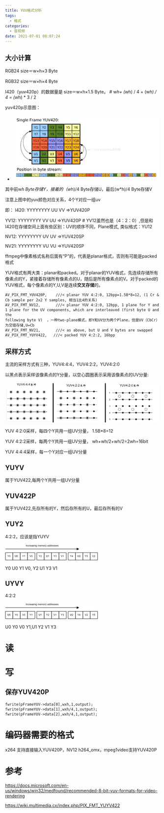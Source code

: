 ```yaml
---
title: YUV格式分析
tags:
  - 格式
categories:
  - 音视频
date: 2021-07-01 08:07:24
---
```


## 大小计算

RGB24 size＝w×h×3 Byte

RGB32 size＝w×h×4 Byte

I420（yuv420p）的数据量是 size＝w×h×1.5 Byte。 # w*h+ (w*h) / 4 + (w*h) / 4 = (w*h) * 3 / 2

yuv420p示意图：

- ![](/images/2021/yuv-1.jpeg)

其中前w*h Byte存储Y，接着的（w*h)/4 Byte存储U，最后(w*h)/4 Byte存储V

注意上图中的yuv颜色对应关系，4个Y对应一组uv

即： I420: YYYYYYYY UU VV =>YUV420P

YV12: YYYYYYYY VV UU =>YUV420P # YV12虽然也是（4：2：0）,但是和I420在存储空间上面有些区别：UV的顺序不同，Plane模式, 类似格式：YU12

NV12: YYYYYYYY UV UV =>YUV420SP

NV21: YYYYYYYY VU VU =>YUV420SP

ffmpeg中像素格式名称后面有“P”的，代表是planar格式，否则有可能是packed格式

YUV格式有两大类：planar和packed。对于planar的YUV格式，先连续存储所有像素点的Y，紧接着存储所有像素点的U，随后是所有像素点的V。对于packed的YUV格式，每个像素点的Y,U,V是连续**交叉存储**的。

```
AV_PIX_FMT_YUV420P,    ///< planar YUV 4:2:0, 12bpp=1.5B*8=12, (1 Cr & Cb sample per 2x2 Y samples, 相当1比4的关系)   
AV_PIX_FMT_NV12,       ///< planar YUV 4:2:0, 12bpp, 1 plane for Y and 1 plane for the UV components, which are interleaved (first byte U and the 
following byte V)  ，一种two-plane模式，即Y和UV分为两个Plane，但是UV（CbCr）为交错存储,U=Cb
AV_PIX_FMT_NV21,       ///< as above, but U and V bytes are swapped  
AV_PIX_FMT_YUYV422,   ///< packed YUV 4:2:2, 16bpp
```

## 采样方式

主流的采样方式有三种，YUV4:4:4，YUV4:2:2，YUV4:2:0

以黑点表示采样该像素点的Y分量，以空心圆圈表示采用该像素点的UV分量:

![](/images/2021/yuv-2.png)

YUV 4:2:0采样，每四个Y共用一组UV分量， 1.5B*8=12

YUV 4:2:2采样，每两个Y共用一组UV分量， wh+wh/2+wh/2=2wh=16bit

YUV 4:4:4采样，每一个Y对应一组UV分量

## YUYV

属于YUV422,每两个Y共用一组UV分量

## YUV422P

属于YUV422,先存所有的Y，然后存所有的U，最后存所有的V

## YUY2

4:2:2，应该是指YUYV

![](/images/2021/yuy2.gif)

Y0 U0 Y1 V0, Y2 U1 Y3 V1

## UYVY

4:2:2

![](/images/2021/uyvy.gif)

U0 Y0 V0 Y1,U1 Y2 V1 Y3

# 读

# 写

## 保存YUV420P

```
fwrite(pFrameYUV->data[0],wxh,1,output); 
fwrite(pFrameYUV->data[1],wxh/4,1,output); 
fwrite(pFrameYUV->data[2],wxh/4,1,output);
```

# 编码器需要的格式

x264 支持直接输入YUV420P，NV12 h264_omx，mpeg1video支持YUV420P

# 参考

https://docs.microsoft.com/en-us/windows/win32/medfound/recommended-8-bit-yuv-formats-for-video-rendering

https://wiki.multimedia.cx/index.php/PIX_FMT_YUYV422
